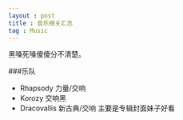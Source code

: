 ```yaml
---
layout : post
title : 音乐相关汇总 
tag : Music
---
```

黑嗓死嗓傻傻分不清楚。

###乐队

* Rhapsody 力量/交响
* Korozy 交响黑
* Dracovallis 新古典/交响 主要是专辑封面妹子好看
 
